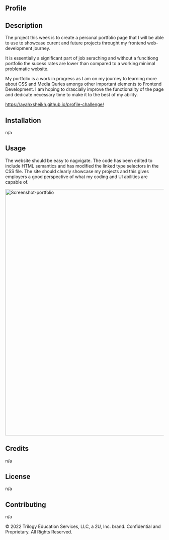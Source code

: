 ## Profile 
## Description 
The project this week is to create a personal portfolio page that I will be able to use to showcase curent and future projects throught my frontend web-development journey. 

It is essentially a significant part of job seraching and without a funcitiong portfolio the sucess rates are lower than compared to a working minimal problematic website.

My portfolio is a work in progress as I am on my journey to learning more about CSS and Media Quries amongs other important elements to Frontend Development. I am hoping to drascially improve the functionality of the page and dedicate necessary time to make it to the best of my ability. 

https://ayahxsheikh.github.io/profile-challenge/

## Installation

n/a

## Usage 
The website should be easy to nagvigate.
The code has been edited to include HTML semantics and has modified the linked type selectors in the CSS file.
The site should clearly showcase my projects and this gives employers a good perspective of what my coding and UI abilities are capable of. 

<img width="781" alt="Screenshot-portfolio" src="https://user-images.githubusercontent.com/110252168/199355910-4daa758e-4eed-477a-9985-70c6c2184046.png">




## Credits

n/a


## License

n/a


## Contributing

n/a

© 2022 Trilogy Education Services, LLC, a 2U, Inc. brand. Confidential and Proprietary. All Rights Reserved.
